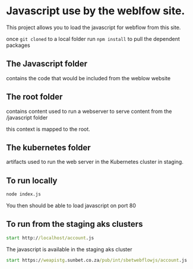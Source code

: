 # Javascript use by the weblfow site.

This project allows you to load the javascript for webflow from this site.

once `git cloned` to a local folder run `npm install` to pull the dependent packages 

## The Javascript folder 

contains the code that would be included from the weblow website

## The root folder 

contains content used to run a webserver to serve content from the /javascript folder

this context is mapped to the root.

## The kubernetes folder 

artifacts used to run the web server in the Kubernetes cluster in staging.

## To run locally 

```sh
node index.js
```

You then should be able to load javascript on port 80

## To run from the staging aks clusters 

```cmd
start http://localhost/account.js
```

The javascript is available in the staging aks cluster

```cmd
start https://weapistg.sunbet.co.za/pub/int/sbetwebflowjs/account.js
```




